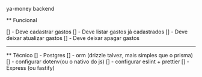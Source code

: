 ya-money backend

** Funcional

[] - Deve cadastrar gastos
[] - Deve listar gastos já cadastrados
[] - Deve deixar atualizar gastos
[] - Deve deixar apagar gastos

---

** Técnico
[] - Postgres
[] - orm (drizzle talvez, mais simples que o prisma)
[] - configurar dotenv(ou o nativo do js) 
[] - configurar eslint + prettier
[] - Express (ou fastify)